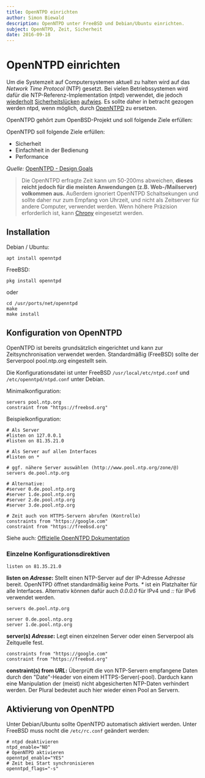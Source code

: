 ```yaml
---
title: OpenNTPD einrichten
author: Simon Biewald
description: OpenNTPD unter FreeBSD und Debian/Ubuntu einrichten.
subject: OpenNTPD, Zeit, Sicherheit
date: 2016-09-18
---
```


# OpenNTPD einrichten

Um die Systemzeit auf Computersystemen aktuell zu halten wird auf das *Network Time Protocol* (NTP) gesetzt.
Bei vielen Betriebssystemen wird dafür die NTP-Referenz-Implementation (ntpd) verwendet, die jedoch 
[wiederholt][3] [Sicherheitslücken][4] [aufwies][5]. Es sollte daher in betracht gezogen werden ntpd, 
wenn möglich, durch [OpenNTPD][2] zu ersetzen. 

OpenNTPD gehört zum OpenBSD-Projekt und soll folgende Ziele erfüllen:

OpenNTPD soll folgende Ziele erfüllen:

 - Sicherheit
 - Einfachheit in der Bedienung
 - Performance
 
*Quelle:* [OpenNTPD - Design Goals][6]
 
<blockquote class="note">
    Die OpenNTPD erfragte Zeit kann um 50-200ms abweichen, <strong>dieses reicht 
    jedoch für die meisten Anwendungen (z.B. Web-/Mailserver) volkommen aus.</strong>
    Außerdem ignoriert OpenNTPD Schaltsekungen und sollte daher nur zum Empfang von Uhrzeit, und nicht
    als Zeitserver für andere Computer, verwendet werden. Wenn höhere Präzision erforderlich ist, kann 
    <a href="https://chrony.tuxfamily.org/" title="Homepage von Chrony">Chrony</a> 
    eingesetzt werden.
</blockquote>

 [2]: http://www.openntpd.org/ "Seite von OpenNTPD"
 [3]: https://support.ntp.org/bin/view/Main/SecurityNotice#Recent_Vulnerabilities "Offizielle Auflistung"
 [4]: https://www.cvedetails.com/vulnerability-list/vendor_id-2153/NTP.html "Auszug zugewiesener CVEs für ntpd"
 [5]: https://www.heise.de/security/meldung/Kommt-Zeit-kommt-DDoS-Angriff-2087846.html "DDoS über ntpd"
 [6]: https://www.openbsd.org/papers/ntpd_sucon04/mgp00003.html "OpenNTPD - Design Goals"

## Installation

Debian / Ubuntu:

<pre class="command-line language-bash" data-user="root">
<code class="language-bash">apt install openntpd</code>
</pre>

FreeBSD:

<pre class="command-line language-bash" data-user="root">
<code class="language-bash">pkg install openntpd</code>
</pre>

oder

<pre class="command-line language-bash" data-user="root">
<code class="language-bash">cd /usr/ports/net/openntpd
make
make install</code>
</pre>

## Konfiguration von OpenNTPD

OpenNTPD ist bereits grundsätzlich eingerichtet und kann zur Zeitsynchronisation verwendet 
werden. Standardmäßig (FreeBSD) sollte der Serverpool pool.ntp.org eingestellt sein.

Die Konfigurationsdatei ist unter FreeBSD `/usr/local/etc/ntpd.conf` und `/etc/openntpd/ntpd.conf` unter Debian.

Minimalkonfiguration:

<pre class="language-config line-numbers">
<code>servers pool.ntp.org
constraint from "https://freebsd.org"</code></pre>

Beispielkonfiguration:

<pre class="language-config line-numbers">
<code># Als Server 
#listen on 127.0.0.1
#listen on 81.35.21.0

# Als Server auf allen Interfaces
#listen on *

# ggf. nähere Server auswählen (http://www.pool.ntp.org/zone/@)
servers de.pool.ntp.org

# Alternative:
#server 0.de.pool.ntp.org
#server 1.de.pool.ntp.org
#server 2.de.pool.ntp.org
#server 3.de.pool.ntp.org	

# Zeit auch von HTTPS-Servern abrufen (Kontrolle)
constraints from "https://google.com"
constraint from "https://freebsd.org"</code></pre>

Siehe auch: [Offizielle OpenNTPD Dokumentation][7]

 [7]: http://www.openntpd.org/manual.html "OpenNTPD Dokumentation"

### Einzelne Konfigurationsdirektiven

```config
listen on 81.35.21.0
```

**listen on *Adresse*:** Stellt einen NTP-Server auf der IP-Adresse *Adresse* bereit. 
OpenNTPD öffnet standardmäßig keine Ports. *\** ist ein Platzhalter 
für alle Interfaces. Alternativ können dafür auch *0.0.0.0* für IPv4 und *::* 
für IPv6 verwendet werden.

```config
servers de.pool.ntp.org

server 0.de.pool.ntp.org
server 1.de.pool.ntp.org
```

**server(s) *Adresse*:** Legt einen einzelnen Server oder einen Serverpool als Zeitquelle fest.

```config
constraints from "https://google.com"
constraint from "https://freebsd.org"
```

**constraint(s) from *URL*:** Überprüft die von NTP-Servern empfangene Daten durch den "Date"-Header von einem
HTTPS-Server(-pool). Darduch kann eine Manipulation der (meist) nicht abgesicherten NTP-Daten verhindert 
werden. Der Plural bedeutet auch hier wieder einen Pool an Servern.



## Aktivierung von OpenNTPD

Unter Debian/Ubuntu sollte OpenNTPD automatisch aktiviert werden. Unter FreeBSD muss nocht die `/etc/rc.conf` 
geändert werden:

<pre class="language-config line-numbers" data-start="15">
<code># ntpd deaktivieren
ntpd_enable="NO"
# OpenNTPD aktivieren
openntpd_enable="YES"
# Zeit bei Start synchronisieren
openntpd_flags="-s"</code></pre>
